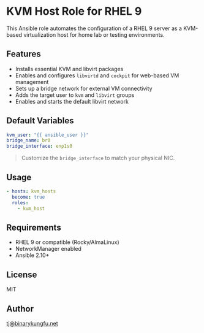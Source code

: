 # KVM Host Role for RHEL 9

This Ansible role automates the configuration of a RHEL 9 server as a KVM-based virtualization host for home lab or testing environments.

## Features

- Installs essential KVM and libvirt packages
- Enables and configures `libvirtd` and `cockpit` for web-based VM management
- Sets up a bridge network for external VM connectivity
- Adds the target user to `kvm` and `libvirt` groups
- Enables and starts the default libvirt network

## Default Variables

```yaml
kvm_user: "{{ ansible_user }}"
bridge_name: br0
bridge_interface: enp1s0
```

> Customize the `bridge_interface` to match your physical NIC.

## Usage

```yaml
- hosts: kvm_hosts
  become: true
  roles:
    - kvm_host
```

## Requirements

- RHEL 9 or compatible (Rocky/AlmaLinux)
- NetworkManager enabled
- Ansible 2.10+

## License

MIT

## Author

tj@binarykungfu.net
